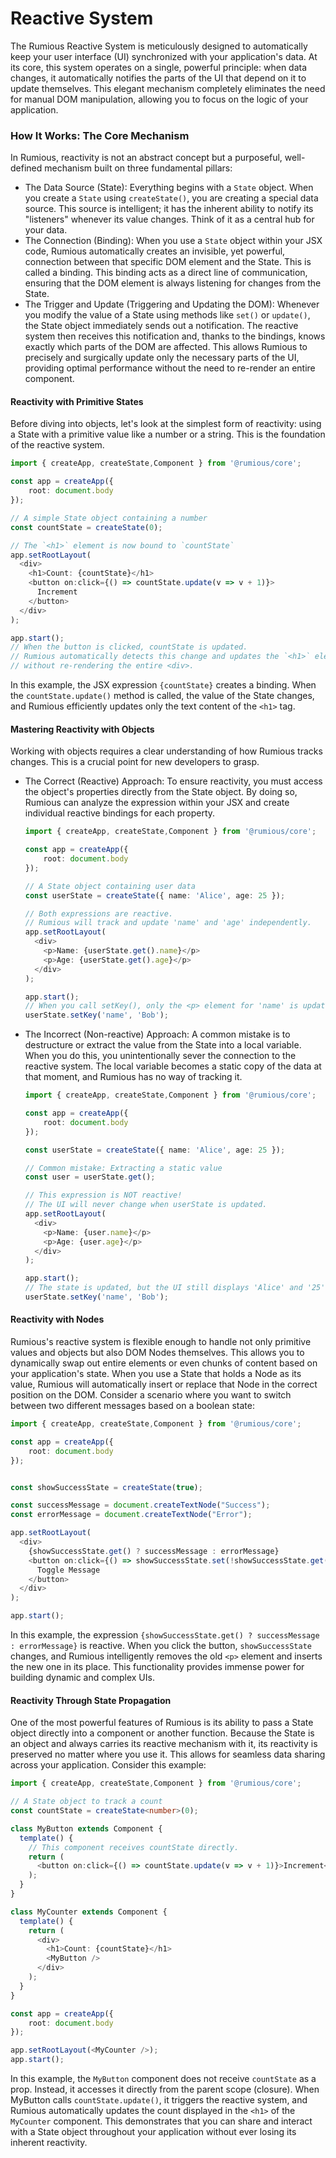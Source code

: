 

# Reactive System

The Rumious Reactive System is meticulously designed to automatically keep your user interface (UI) synchronized with your application's data. At its core, this system operates on a single, powerful principle: when data changes, it automatically notifies the parts of the UI that depend on it to update themselves. This elegant mechanism completely eliminates the need for manual DOM manipulation, allowing you to focus on the logic of your application.

### How It Works: The Core Mechanism
In Rumious, reactivity is not an abstract concept but a purposeful, well-defined mechanism built on three fundamental pillars:
 * The Data Source (State): Everything begins with a `State` object. When you create a `State` using `createState()`, you are creating a special data source. This source is intelligent; it has the inherent ability to notify its "listeners" whenever its value changes. Think of it as a central hub for your data.
 * The Connection (Binding): When you use a `State` object within your JSX code, Rumious automatically creates an invisible, yet powerful, connection between that specific DOM element and the State. This is called a binding. This binding acts as a direct line of communication, ensuring that the DOM element is always listening for changes from the State.
 * The Trigger and Update (Triggering and Updating the DOM): Whenever you modify the value of a State using methods like `set()` or `update()`, the State object immediately sends out a notification. The reactive system then receives this notification and, thanks to the bindings, knows exactly which parts of the DOM are affected. This allows Rumious to precisely and surgically update only the necessary parts of the UI, providing optimal performance without the need to re-render an entire component.

#### Reactivity with Primitive States
Before diving into objects, let's look at the simplest form of reactivity: using a State with a primitive value like a number or a string. This is the foundation of the reactive system.
```typescript
import { createApp, createState,Component } from '@rumious/core';

const app = createApp({
    root: document.body
});

// A simple State object containing a number
const countState = createState(0);

// The `<h1>` element is now bound to `countState`
app.setRootLayout(
  <div>
    <h1>Count: {countState}</h1>
    <button on:click={() => countState.update(v => v + 1)}>
      Increment
    </button>
  </div>
);

app.start();
// When the button is clicked, countState is updated.
// Rumious automatically detects this change and updates the `<h1>` element,
// without re-rendering the entire <div>.
```

In this example, the JSX expression `{countState}` creates a binding. When the `countState.update()` method is called, the value of the State changes, and Rumious efficiently updates only the text content of the `<h1>` tag.

#### Mastering Reactivity with Objects
Working with objects requires a clear understanding of how Rumious tracks changes. This is a crucial point for new developers to grasp.
 * The Correct (Reactive) Approach: To ensure reactivity, you must access the object's properties directly from the State object. By doing so, Rumious can analyze the expression within your JSX and create individual reactive bindings for each property.
    ```typescript
    import { createApp, createState,Component } from '@rumious/core';

    const app = createApp({
        root: document.body
    });

    // A State object containing user data
    const userState = createState({ name: 'Alice', age: 25 });
    
    // Both expressions are reactive.
    // Rumious will track and update 'name' and 'age' independently.
    app.setRootLayout(
      <div>
        <p>Name: {userState.get().name}</p>
        <p>Age: {userState.get().age}</p>
      </div>
    );
    
    app.start();
    // When you call setKey(), only the <p> element for 'name' is updated.
    userState.setKey('name', 'Bob');
    ```

 * The Incorrect (Non-reactive) Approach: A common mistake is to destructure or extract the value from the State into a local variable. When you do this, you unintentionally sever the connection to the reactive system. The local variable becomes a static copy of the data at that moment, and Rumious has no way of tracking it.
    ```typescript
    import { createApp, createState,Component } from '@rumious/core';

    const app = createApp({
        root: document.body
    });

    const userState = createState({ name: 'Alice', age: 25 });
    
    // Common mistake: Extracting a static value
    const user = userState.get();
    
    // This expression is NOT reactive!
    // The UI will never change when userState is updated.
    app.setRootLayout(
      <div>
        <p>Name: {user.name}</p>
        <p>Age: {user.age}</p>
      </div>
    );
    
    app.start();
    // The state is updated, but the UI still displays 'Alice' and '25'.
    userState.setKey('name', 'Bob');
    
    ```

#### Reactivity with Nodes
Rumious's reactive system is flexible enough to handle not only primitive values and objects but also DOM Nodes themselves. This allows you to dynamically swap out entire elements or even chunks of content based on your application's state. When you use a State that holds a Node as its value, Rumious will automatically insert or replace that Node in the correct position on the DOM.
Consider a scenario where you want to switch between two different messages based on a boolean state:
```typescript
import { createApp, createState,Component } from '@rumious/core';

const app = createApp({
    root: document.body
});


const showSuccessState = createState(true);

const successMessage = document.createTextNode("Success");
const errorMessage = document.createTextNode("Error");

app.setRootLayout(
  <div>
    {showSuccessState.get() ? successMessage : errorMessage}
    <button on:click={() => showSuccessState.set(!showSuccessState.get())}>
      Toggle Message
    </button>
  </div>
);

app.start();
```

In this example, the expression `{showSuccessState.get() ? successMessage : errorMessage}` is reactive. When you click the button, `showSuccessState` changes, and Rumious intelligently removes the old `<p>` element and inserts the new one in its place. This functionality provides immense power for building dynamic and complex UIs.

#### Reactivity Through State Propagation
One of the most powerful features of Rumious is its ability to pass a State object directly into a component or another function. Because the State is an object and always carries its reactive mechanism with it, its reactivity is preserved no matter where you use it. This allows for seamless data sharing across your application.
Consider this example:
```typescript
import { createApp, createState,Component } from '@rumious/core';

// A State object to track a count
const countState = createState<number>(0);

class MyButton extends Component {
  template() {
    // This component receives countState directly.
    return (
      <button on:click={() => countState.update(v => v + 1)}>Increment</button>
    );
  }
}

class MyCounter extends Component {
  template() {
    return (
      <div>
        <h1>Count: {countState}</h1>
        <MyButton />
      </div>
    );
  }
}

const app = createApp({
    root: document.body
});

app.setRootLayout(<MyCounter />);
app.start();
```

In this example, the `MyButton` component does not receive `countState` as a prop. Instead, it accesses it directly from the parent scope (closure). When MyButton calls `countState.update()`, it triggers the reactive system, and Rumious automatically updates the count displayed in the `<h1>` of the `MyCounter` component.
This demonstrates that you can share and interact with a State object throughout your application without ever losing its inherent reactivity.
